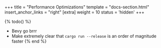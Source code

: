 +++
title = "Performance Optimizations"
template = "docs-section.html"
insert_anchor_links = "right"
[extra]
weight = 10
status = 'hidden'
+++

{% todo() %}

* Bevy go brrr
* Make extremely clear that `cargo run --release` is an order of magnitude faster
{% end %}
